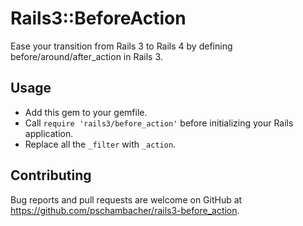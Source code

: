 # Rails3::BeforeAction

Ease your transition from Rails 3 to Rails 4 by defining before/around/after_action in Rails 3.

## Usage

* Add this gem to your gemfile.
* Call `require 'rails3/before_action'` before initializing your Rails application.
* Replace all the `_filter` with `_action`.

## Contributing

Bug reports and pull requests are welcome on GitHub at https://github.com/pschambacher/rails3-before_action.
